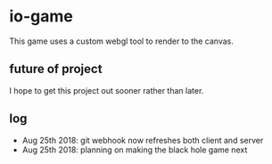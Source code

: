 # io-game

This game uses a custom webgl tool to render to the canvas.

## future of project

I hope to get this project out sooner rather than later.

## log
- Aug 25th 2018: git webhook now refreshes both client and server
- Aug 25th 2018: planning on making the black hole game next
